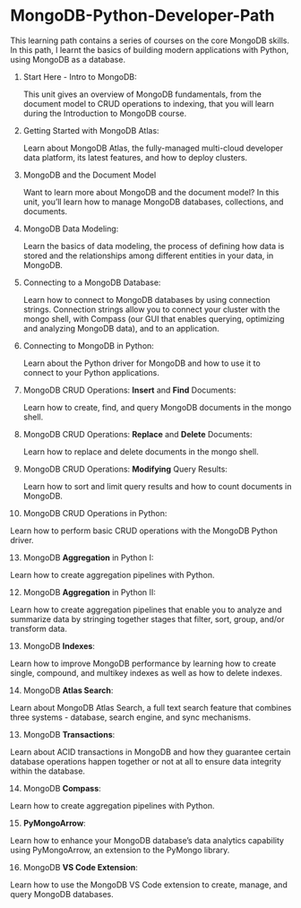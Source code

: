 # MongoDB-Python-Developer-Path

This learning path contains a series of courses on the core MongoDB skills. In this path, I learnt the basics of building modern applications with Python, using MongoDB as a database.

1. Start Here - Intro to MongoDB:
   
   This unit gives an overview of MongoDB fundamentals, from the document model to CRUD operations to indexing, that you will learn during the Introduction to MongoDB course.

2. Getting Started with MongoDB Atlas:
   
   Learn about MongoDB Atlas, the fully-managed multi-cloud developer data platform, its latest features, and how to deploy clusters.

3. MongoDB and the Document Model
   
   Want to learn more about MongoDB and the document model? In this unit, you’ll learn how to manage MongoDB databases, collections, and documents.

4. MongoDB Data Modeling:
   
   Learn the basics of data modeling, the process of defining how data is stored and the relationships among different entities in your data, in MongoDB.

5. Connecting to a MongoDB Database:
   
   Learn how to connect to MongoDB databases by using connection strings. Connection strings allow you to connect your cluster with the mongo shell, with Compass (our GUI that enables querying, optimizing and analyzing MongoDB data), and to an application.

6. Connecting to MongoDB in Python:
   
   Learn about the Python driver for MongoDB and how to use it to connect to your Python applications.

7. MongoDB CRUD Operations: **Insert** and **Find** Documents:
   
   Learn how to create, find, and query MongoDB documents in the mongo shell.

8. MongoDB CRUD Operations: **Replace** and **Delete** Documents:
   
   Learn how to replace and delete documents in the mongo shell.

9. MongoDB CRUD Operations: **Modifying** Query Results:
   
   Learn how to sort and limit query results and how to count documents in MongoDB.

10. MongoDB CRUD Operations in Python:

   Learn how to perform basic CRUD operations with the MongoDB Python driver.

13. MongoDB **Aggregation** in Python I:
   
   Learn how to create aggregation pipelines with Python.
   
12. MongoDB **Aggregation** in Python II:
   
   Learn how to create aggregation pipelines that enable you to analyze and summarize data by stringing together stages that filter, sort, group, and/or transform data.

13. MongoDB **Indexes**:
   
   Learn how to improve MongoDB performance by learning how to create single, compound, and multikey indexes as well as how to delete indexes.

14. MongoDB **Atlas Search**:
   
   Learn about MongoDB Atlas Search, a full text search feature that combines three systems - database, search engine, and sync mechanisms.

13. MongoDB **Transactions**:

   Learn about ACID transactions in MongoDB and how they guarantee certain database operations happen together or not at all to ensure data integrity within the database.

14. MongoDB **Compass**:
   
   Learn how to create aggregation pipelines with Python.

15. **PyMongoArrow**:
   
   Learn how to enhance your MongoDB database’s data analytics capability using PyMongoArrow, an extension to the PyMongo library.

16. MongoDB **VS Code Extension**:
   
   Learn how to use the MongoDB VS Code extension to create, manage, and query MongoDB databases.


